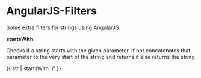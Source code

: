 AngularJS-Filters
=================

Some extra filters for strings using AngularJS

**startsWith**

Checks if a string starts with the given parameter. If not concatenates that parameter to the very start of the string and returns it else returns the string

{{ str | startsWith:'/' }}
